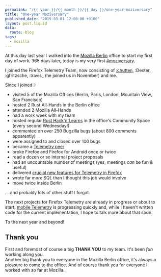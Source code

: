 ```yaml
---
permalink: "/{{ year }}/{{ month }}/{{ day }}/one-year-moziversary"
title: "One-year Moziversary"
published_date: "2019-03-01 12:00:00 +0100"
layout: post.liquid
data:
  route: blog
tags:
  - mozilla
---
```


At this day last year I walked into the [Mozilla Berlin](https://blog.mozilla.org/berlin/) office to start my first day of work.
365 days later, today is my very first [#moziversary](https://twitter.com/search?f=tweets&vertical=default&q=moziversary).

I joined the Firefox Telemetry Team, now consisting of [:chutten](https://chuttenblog.wordpress.com/), :Dexter, :gfritzsche, :travis\_ (he joined us in November) and me.

Since I joined I:

* visited 5 of the Mozilla Offices (Berlin, Paris, London, Mountain View, San Francisco)
* hosted 2 Rust All-Hands in the Berlin office
* attended 2 Mozilla All-Hands
* had a work week with my team
* hosted regular [Rust Hack'n'Learns](https://berline.rs/2019/03/06/rust-hack-and-learn.html) in the office's Community Space (every second Wednesday!)
* commented on over 250 Bugzilla bugs (about 800 comments apparently)
* were assigned to and closed over 100 bugs
* became a [Telemetry peer](https://wiki.mozilla.org/Modules/Toolkit#Telemetry)
* broke Firefox and Firefox for Android once or twice
* read a dozen or so internal project proposals
* had an uncountable number of meetings (yes, meetings _can_ be fun & useful)
* delivered [crucial new features for Telemetry in Firefox](/2019/01/22/multi-store-custom-telemetry-with-shared-data/)
* wrote far more SQL than I thought this job would involve
* move twice inside Berlin

... and probably lots of other stuff I forgot.

The next projects for Firefox Telemetry are already in progress or about to start,
[mobile Telemetry](https://github.com/mozilla-mobile/android-components/tree/master/components/service/glean) is progressing quickly
and, while I haven't written code for the current implementation, I hope to talk more about that soon.

To the next year and beyond!

## Thank you

First and foremost of course a big **THANK YOU** to my team.
It's been *fun* working along you.  
Another big thank you to everyone in the Mozilla Berlin office, it's always a pleasure to come to the office.
And of course thank you for everyone I worked with so far at Mozilla.
